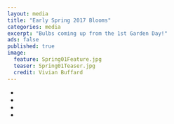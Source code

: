 ```yaml
---
layout: media
title: "Early Spring 2017 Blooms"
categories: media
excerpt: "Bulbs coming up from the 1st Garden Day!"
ads: false
published: true
image:
  feature: Spring01Feature.jpg
  teaser: Spring01Teaser.jpg
  credit: Vivian Buffard
---
```


<ul class="th-grid">
  <li>
    <a href="http://qn7gardening.github.io/images/Spring01.JPG"><img src="http://qn7gardening.github.io/images/Spring01.JPG" alt=""></a>
  </li>
  <li>
    <a href="http://qn7gardening.github.io/images/Spring02.jpg"><img src="http://qn7gardening.github.io/images/Spring02.jpg" alt=""></a>
  </li>
  <li>
    <a href="http://qn7gardening.github.io/images/Spring03.jpg"><img src="http://qn7gardening.github.io/images/Spring03.jpg" alt=""></a>
  </li>
  <li>
    <a href="http://qn7gardening.github.io/images/Spring04.jpg"><img src="http://qn7gardening.github.io/images/Spring04.jpg" alt=""></a>
  </li>
</ul>